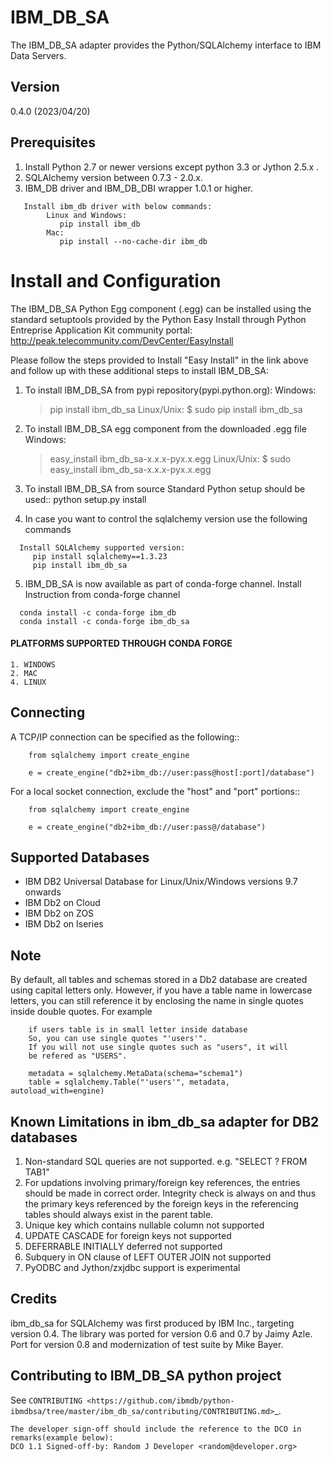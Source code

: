 IBM_DB_SA
=========

The IBM_DB_SA adapter provides the Python/SQLAlchemy interface to IBM Data Servers.

Version
--------
0.4.0 (2023/04/20)

Prerequisites
--------------
1. Install Python 2.7 or newer versions except python 3.3 or Jython 2.5.x .
2. SQLAlchemy version between 0.7.3 - 2.0.x.
3. IBM_DB driver and IBM_DB_DBI wrapper 1.0.1 or higher.
```
   Install ibm_db driver with below commands:
	    Linux and Windows: 
	   	   pip install ibm_db
	    Mac:
		   pip install --no-cache-dir ibm_db
```

Install and Configuration
=========================
The IBM_DB_SA Python Egg component (.egg) can be installed using the standard setuptools provided by the Python Easy Install through Python Entreprise 
Application Kit community portal:
  http://peak.telecommunity.com/DevCenter/EasyInstall

Please follow the steps provided to Install "Easy Install" in the link above and follow up with these additional steps to install IBM_DB_SA:

  1. To install IBM_DB_SA from pypi repository(pypi.python.org):
    Windows:
      > pip install ibm_db_sa
    Linux/Unix:
      $ sudo pip install ibm_db_sa
  
  2. To install IBM_DB_SA egg component from the downloaded .egg file
    Windows:
      > easy_install ibm_db_sa-x.x.x-pyx.x.egg
    Linux/Unix:
      $ sudo easy_install ibm_db_sa-x.x.x-pyx.x.egg
  
  3. To install IBM_DB_SA from source
    Standard Python setup should be used::
        python setup.py install

  4. In case you want to control the sqlalchemy version use the following commands
  ```
    Install SQLAlchemy supported version:
       pip install sqlalchemy==1.3.23
       pip install ibm_db_sa
  ```

  5. IBM_DB_SA is now available as part of conda-forge channel.
    Install Instruction from conda-forge channel
  ```
    conda install -c conda-forge ibm_db
    conda install -c conda-forge ibm_db_sa
  ```
  #### PLATFORMS SUPPORTED THROUGH CONDA FORGE ####
    1. WINDOWS
    2. MAC
    4. LINUX

Connecting
----------
A TCP/IP connection can be specified as the following::
```
	from sqlalchemy import create_engine

	e = create_engine("db2+ibm_db://user:pass@host[:port]/database")
```

For a local socket connection, exclude the "host" and "port" portions::

```
	from sqlalchemy import create_engine

	e = create_engine("db2+ibm_db://user:pass@/database")
```

Supported Databases
-------------------
- IBM DB2 Universal Database for Linux/Unix/Windows versions 9.7 onwards 
- IBM Db2 on Cloud
- IBM Db2 on ZOS
- IBM Db2 on Iseries

Note
-------------------------------------------------------------
By default, all tables and schemas stored in a Db2 database are created
using capital letters only.
However, if you have a table name in lowercase letters, you can still reference
it by enclosing the name in single quotes inside double quotes.
For example
```
	if users table is in small letter inside database
	So, you can use single quotes "'users'".
	If you will not use single quotes such as "users", it will
	be refered as "USERS".

	metadata = sqlalchemy.MetaData(schema="schema1")
	table = sqlalchemy.Table("'users'", metadata, autoload_with=engine)

```

Known Limitations in ibm_db_sa adapter for DB2 databases
-------------------------------------------------------------
1) Non-standard SQL queries are not supported. e.g. "SELECT ? FROM TAB1"
2) For updations involving primary/foreign key references, the entries should be made in correct order. Integrity check is always on and thus the primary keys referenced by the foreign keys in the referencing tables should always exist in the parent table.
3) Unique key which contains nullable column not supported
4) UPDATE CASCADE for foreign keys not supported
5) DEFERRABLE INITIALLY deferred not supported
6) Subquery in ON clause of LEFT OUTER JOIN not supported
7) PyODBC and Jython/zxjdbc support is experimental


Credits
-------
ibm_db_sa for SQLAlchemy was first produced by IBM Inc., targeting version 0.4.
The library was ported for version 0.6 and 0.7 by Jaimy Azle.
Port for version 0.8 and modernization of test suite by Mike Bayer.

Contributing to IBM_DB_SA python project
----------------------------------------
See `CONTRIBUTING
<https://github.com/ibmdb/python-ibmdbsa/tree/master/ibm_db_sa/contributing/CONTRIBUTING.md>`_.

```
The developer sign-off should include the reference to the DCO in remarks(example below):
DCO 1.1 Signed-off-by: Random J Developer <random@developer.org>
```

